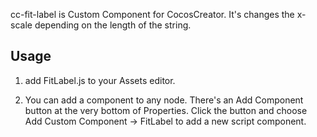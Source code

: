 cc-fit-label is Custom Component for CocosCreator.
It's changes the x-scale depending on the length of the string.

## Usage

1. add FitLabel.js to your Assets editor.

1. You can add a component to any node. There's an Add Component button at the very bottom of Properties. Click the button and choose Add Custom Component -> FitLabel to add a new script component.
